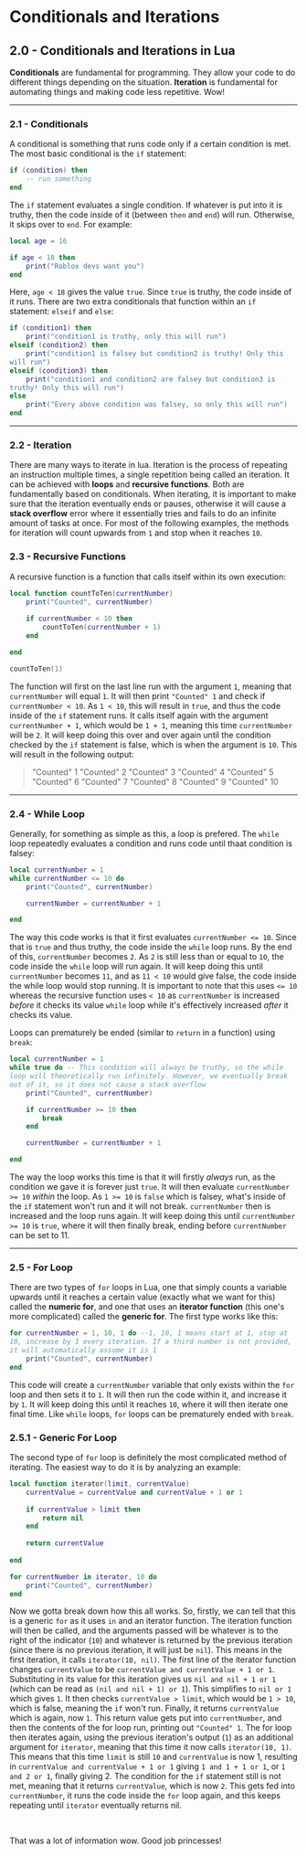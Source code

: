 <style>

code {
  white-space : pre-wrap !important;
  word-break: break-word;
}

</style>

# Conditionals and Iterations

## 2.0 - Conditionals and Iterations in Lua
**Conditionals** are fundamental for programming. They allow your code to do different things depending on the situation. **Iteration** is fundamental for automating things and making code less repetitive. Wow!

<hr>

### 2.1 - Conditionals
A conditional is something that runs code only if a certain condition is met. The most basic conditional is the ``if`` statement:
```lua
if (condition) then
    -- run something
end
```
The ``if`` statement evaluates a single condition. If whatever is put into it is truthy, then the code inside of it (between ``then`` and ``end``) will run. Otherwise, it skips over to ``end``. For example:
```lua
local age = 16

if age < 18 then
    print("Roblox devs want you")
end
```
Here, ``age < 18`` gives the value ``true``. Since ``true`` is truthy, the code inside of it runs. There are two extra conditionals that function within an ``if`` statement: ``elseif`` and ``else``:
```lua
if (condition1) then
    print("condition1 is truthy, only this will run")
elseif (condition2) then
    print("condition1 is falsey but condition2 is truthy! Only this will run")
elseif (condition3) then
    print("condition1 and condition2 are falsey but condition3 is truthy! Only this will run")
else
    print("Every above condition was falsey, so only this will run")
end
```

<hr>

### 2.2 - Iteration
There are many ways to iterate in lua. Iteration is the process of repeating an instruction multiple times, a single repetition being called an iteration. It can be achieved with **loops** and **recursive functions**. Both are fundamentally based on conditionals. When iterating, it is important to make sure that the iteration eventually ends or pauses, otherwise it will cause a **stack overflow** error where it essentially tries and fails to do an infinite amount of tasks at once. For most of the following examples, the methods for iteration will count upwards from ``1`` and stop when it reaches ``10``.

### 2.3 - Recursive Functions
A recursive function is a function that calls itself within its own execution:
```lua
local function countToTen(currentNumber)
    print("Counted", currentNumber)
    
    if currentNumber < 10 then
        countToTen(currentNumber + 1)
    end

end

countToTen(1)
```
The function will first on the last line run with the argument ``1``, meaning that ``currentNumber`` will equal ``1``. It will then print ``"Counted" 1`` and check if ``currentNumber < 10``. As ``1 < 10``, this will result in ``true``, and thus the code inside of the ``if`` statement runs. It calls itself again with the argument ``currentNumber + 1``, which would be ``1 + 1``, meaning this time ``currentNumber`` will be ``2``. It will keep doing this over and over again until the condition checked by the ``if`` statement is false, which is when the argument is ``10``. This will result in the following output:
> "Counted" 1
> "Counted" 2
> "Counted" 3
> "Counted" 4
> "Counted" 5
> "Counted" 6
> "Counted" 7
> "Counted" 8
> "Counted" 9
> "Counted" 10

<hr>

### 2.4 - While Loop
Generally, for something as simple as this, a loop is prefered. The ``while`` loop repeatedly evaluates a condition and runs code until thaat condition is falsey:
```lua
local currentNumber = 1
while currentNumber <= 10 do
    print("Counted", currentNumber)

    currentNumber = currentNumber + 1

end
```
The way this code works is that it first evaluates ``currentNumber <= 10``. Since that is ``true`` and thus truthy, the code inside the ``while`` loop runs. By the end of this, ``currentNumber`` becomes ``2``. As ``2`` is still less than or equal to ``10``, the code inside the ``while`` loop will run again. It will keep doing this until ``currentNumber`` becomes ``11``, and as ``11 < 10`` would give false, the code inside the while loop would stop running. It is important to note that this uses ``<= 10`` whereas the recursive function uses ``< 10`` as ``currentNumber`` is increased *before* it checks its value ``while`` loop while it's effectively increased *after* it checks its value.

Loops can prematurely be ended (similar to ``return`` in a function) using ``break``:
```lua
local currentNumber = 1
while true do -- This condition will always be truthy, so the while loop will theoretically run infinitely. However, we eventually break out of it, so it does not cause a stack overflow
    print("Counted", currentNumber)

    if currentNumber >= 10 then
        break
    end

    currentNumber = currentNumber + 1

end
```
The way the loop works this time is that it will firstly *always* run, as the condition we gave it is forever just ``true``. It will then evaluate ``currentNumber >= 10`` *within* the loop. As ``1 >= 10`` is ``false`` which is falsey, what's inside of the ``if`` statement won't run and it will not break. ``currentNumber`` then is increased and the loop runs again. It will keep doing this until ``currentNumber >= 10`` is ``true``, where it will then finally break, ending before ``currentNumber`` can be set to 11.

<hr>

### 2.5 - For Loop
There are two types of ``for`` loops in Lua, one that simply counts a variable upwards until it reaches a certain value (exactly what we want for this) called the **numeric for**, and one that uses an **iterator function** (this one's more complicated) called the **generic for**. The first type works like this:
```lua
for currentNumber = 1, 10, 1 do --1, 10, 1 means start at 1, stop at 10, increase by 1 every iteration. If a third number is not provided, it will automatically assume it is 1
    print("Counted", currentNumber)
end
```
This code will create a ``currentNumber`` variable that only exists within the ``for`` loop and then sets it to ``1``. It will then run the code within it, and increase it by ``1``. It will keep doing this until it reaches ``10``, where it will then iterate one final time. Like ``while`` loops, ``for`` loops can be prematurely ended with ``break``.

### 2.5.1 - Generic For Loop
The second type of ``for`` loop is definitely the most complicated method of iterating. The easiest way to do it is by analyzing an example:
```lua
local function iterator(limit, currentValue)
	currentValue = currentValue and currentValue + 1 or 1
	
	if currentValue > limit then
		return nil
	end
	
	return currentValue
	
end

for currentNumber in iterator, 10 do
	print("Counted", currentNumber)
end
```
Now we gotta break down how this all works. So, firstly, we can tell that this is a generic ``for`` as it uses ``in`` and an iterator function. The iteration function will then be called, and the arguments passed will be whatever is to the right of the indicator (``10``) and whatever is returned by the previous iteration (since there is no previous iteration, it will just be ``nil``). This means in the first iteration, it calls ``iterator(10, nil)``. The first line of the iterator function changes ``currentValue`` to be ``currentValue and currentValue + 1 or 1``. Substituting in its value for this iteration gives us ``nil and nil + 1 or 1`` (which can be read as ``(nil and nil + 1) or 1``). This simplifies to ``nil or 1`` which gives ``1``. It then checks ``currentValue > limit``, which would be ``1 > 10``, which is false, meaning the ``if`` won't run. Finally, it returns ``currentValue`` which is again, now ``1``. This return value gets put into ``currentNumber``, and then the contents of the for loop run, printing out ``"Counted" 1``. The for loop then iterates again, using the previous iteration's output (``1``) as an additional argument for ``iterator``, meaning that this time it now calls ``iterator(10, 1)``. This means that this time ``limit`` is still ``10`` and ``currentValue`` is now 1, resulting in ``currentValue and currentValue + 1 or 1`` giving ``1 and 1 + 1 or 1``, or ``1 and 2 or 1``, finally giving 2. The condition for the ``if`` statement still is not met, meaning that it returns ``currentValue``, which is now ``2``. This gets fed into ``currentNumber``, it runs the code inside the ``for`` loop again, and this keeps repeating until ``iterator`` eventually returns nil.

<br>

That was a lot of information wow. Good job princesses!